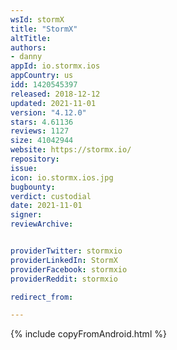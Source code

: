 ```yaml
---
wsId: stormX
title: "StormX"
altTitle: 
authors:
- danny
appId: io.stormx.ios
appCountry: us
idd: 1420545397
released: 2018-12-12
updated: 2021-11-01
version: "4.12.0"
stars: 4.61136
reviews: 1127
size: 41042944
website: https://stormx.io/
repository: 
issue: 
icon: io.stormx.ios.jpg
bugbounty: 
verdict: custodial
date: 2021-11-01
signer: 
reviewArchive:


providerTwitter: stormxio
providerLinkedIn: StormX
providerFacebook: stormxio
providerReddit: stormxio

redirect_from:

---
```


{% include copyFromAndroid.html %}
